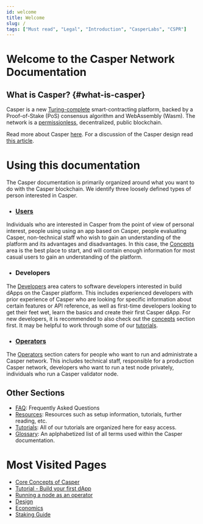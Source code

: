 ```yaml
---
id: welcome
title: Welcome
slug: /
tags: ["Must read", "Legal", "Introduction", "CasperLabs", "CSPR"]
---
```


# Welcome to the Casper Network Documentation


## What is Casper? {#what-is-casper}

Casper is a new [Turing-complete](./concepts/glossary/T.md#turing-complete-blockchain) smart-contracting platform, backed by a Proof-of-Stake (PoS) consensus algorithm and WebAssembly (Wasm). The network is a [permissionless](./concepts/glossary/P.md#permissionless), decentralized, public blockchain.

Read more about Casper [here](./about.md). For a discussion of the Casper design read [this article](./concepts/design/casper-design.md).

# Using this documentation
The Casper documentation is primarily organized around what you want to do with the Casper blockchain. We identify three loosely defined types of person interested in Casper.

  - ### [Users](./users/index.md)  
Individuals who are interested in Casper from the point of view of personal interest, people using using an app based on Casper, people evaluating Casper, non-technical staff who wish to gain an understanding of the platform and its advantages and disadvantages. In this case, the [Concepts](./concepts/index.md) area is the best place to start, and will contain enough information for most casual users to gain an understanding of the platform.
  - ### Developers  
The [Developers](./developers/index.md) area caters to software developers interested in build dApps on the Casper platform. This includes experienced developers with prior experience of Casper who are looking for specific information about certain features or API reference, as well as first-time developers looking to get their feet wet, learn the basics and create their first Casper dApp. For new developers, it is recommended to also check out the [concepts](./concepts/index.md) section first. It may be helpful to work through some of our [tutorials](./resources/tutorials/index.md). 
  - ### [Operators](./operators/index.md)
The [Operators](./operators/index.md) section caters for people who want to run and administrate a Casper network. This includes technical staff, responsible for a production Casper network, developers who want to run a test node privately, individuals who run a Casper validator node.

## Other Sections

- [FAQ](./faq/index.md): Frequently Asked Questions
- [Resources](./resources/index.md): Resources such as setup information, tutorials, further reading, etc.
- [Tutorials](./resources/tutorials/index.md): All of our tutorials are organized here for easy access. 
- [Glossary](./concepts/glossary/index.md): An aplphabetized list of all terms used within the Casper documentation.

# Most Visited Pages
 - [Core Concepts of Casper](./concepts/index.md)
 - [Tutorial - Build your first dApp](./resources/tutorials/beginner/getting-started-tutorial.md)
 - [Running a node as an operator](./operators/index.md)
 - [Design](./concepts/design/index.md)
 - [Economics](./concepts/economics/index.md) 
 - [Staking Guide](./concepts/economics/staking.md) 
 